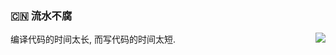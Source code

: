 ### :cn: 流水不腐
<img align="right" src="https://github-readme-stats.vercel.app/api?username=macrogu&theme=dark&show_icons=true" />

编译代码的时间太长, 而写代码的时间太短.
